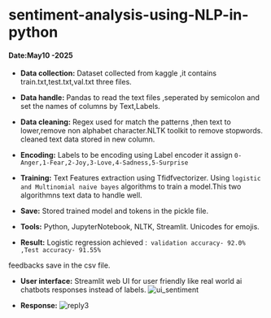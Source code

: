 # sentiment-analysis-using-NLP-in-python
#### Date:May10 -2025
- **Data collection:**
Dataset collected from kaggle ,it contains train.txt,test.txt,val.txt three files.

- **Data handle:**
Pandas to read the text files ,seperated by semicolon and set the names of columns by Text,Labels.

- **Data cleaning:**
Regex used for match the patterns ,then text to lower,remove non alphabet character.NLTK toolkit to remove stopwords.
cleaned text data stored in new column.

 - **Encoding:**
 Labels to be encoding using Label encoder it assign `0-Anger,1-Fear,2-Joy,3-Love,4-Sadness,5-Surprise`
 
- **Training:**
Text Features extraction using Tfidfvectorizer.
Using `logistic and Multinomial naive bayes` algorithms to train a model.This two algorithmns text data to handle well.

- **Save:**
Stored trained model and tokens in the pickle file.

- **Tools:**
Python,
JupyterNotebook,
NLTK,
Streamlit.
Unicodes for emojis.

- **Result:**
Logistic regression achieved  :` validation accuracy- 92.0% ,Test accuracy- 91.55%`
                           
feedbacks save in the csv file.

- **User interface:**
Streamlit web UI for user friendly like real world ai chatbots responses instead of labels.
![ui_sentiment](https://github.com/user-attachments/assets/a17a102d-b6a1-4b3b-88e8-283c73a8b031)

- **Response:**
![reply3](https://github.com/user-attachments/assets/56636c17-5d36-45a8-aa31-65918cd5d604)




                                 
                                 

                                 


